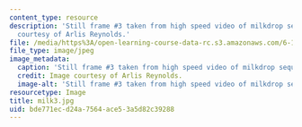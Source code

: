 ```yaml
---
content_type: resource
description: 'Still frame #3 taken from high speed video of milkdrop sequence. Image
  courtesy of Arlis Reynolds.'
file: /media/https%3A/open-learning-course-data-rc.s3.amazonaws.com/6-163-strobe-project-laboratory-fall-2005/bde771ecd24a7564ace53a5d82c39288_milk3.jpg
file_type: image/jpeg
image_metadata:
  caption: 'Still frame #3 taken from high speed video of milkdrop sequence.'
  credit: Image courtesy of Arlis Reynolds.
  image-alt: 'Still frame #3 taken from high speed video of milkdrop sequence.'
resourcetype: Image
title: milk3.jpg
uid: bde771ec-d24a-7564-ace5-3a5d82c39288
---
```

